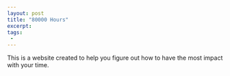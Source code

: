 ```yaml
---
layout: post
title: "80000 Hours"
excerpt:
tags:
 -
---
```


This is a website created to help you figure out how to have the most impact with your time.
